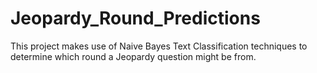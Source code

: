# Jeopardy_Round_Predictions
This project makes use of Naive Bayes Text Classification techniques to determine which round a Jeopardy question might be from.
